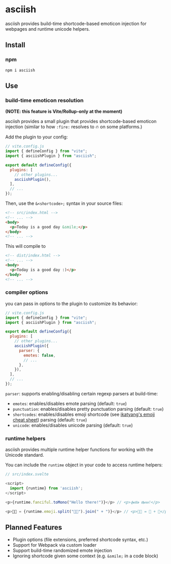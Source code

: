 # asciish

asciish provides build-time shortcode-based emoticon injection for webpages and runtime unicode helpers.

## Install

### npm

`npm i asciish`

## Use

### build-time emoticon resolution

**(NOTE: this feature is Vite/Rollup-only at the moment)**

asciish provides a small plugin that provides shortcode-based emoticon injection (similar to how `:fire:` resolves to 🔥 on some platforms.)

Add the plugin to your config:

```js
// vite.config.js
import { defineConfig } from "vite";
import { asciishPlugin } from "asciish";

export default defineConfig({
  plugins: [
    // other plugins...
    asciishPlugin(),
  ],
  // ...
});
```

Then, use the `&<shortcode>;` syntax in your source files:

```html
<!-- src/index.html -->
<!-- ... -->
<body>
  <p>Today is a good day &smile;</p>
</body>
<!-- ... -->
```

This will compile to

```html
<!-- dist/index.html -->
<!-- ... -->
<body>
  <p>Today is a good day :)</p>
</body>
<!-- ... -->
```

### compiler options

you can pass in options to the plugin to customize its behavior:

```js
// vite.config.js
import { defineConfig } from "vite";
import { asciishPlugin } from "asciish";

export default defineConfig({
  plugins: [
    // other plugins...
    asciishPlugin({
      parser: {
        emotes: false,
        // ...
      },
    }),
  ],
  // ...
});
```

`parser`: supports enabling/disabling certain regexp parsers at build-time:

- `emotes`: enables/disables emote parsing (default: `true`)
- `punctuation`: enables/disables pretty punctuation parsing (default: `true`)
- `shortcodes`: enables/disables emoji shortcode (see [ikatyang's emoji cheat sheet](https://github.com/ikatyang/emoji-cheat-sheet/blob/master/README.md)) parsing (default: `true`)
- `unicode`: enables/disables unicode parsing (default: `true`)

### runtime helpers

asciish provides multiple runtime helper functions for working with the Unicode standard.

You can include the `runtime` object in your code to access runtime helpers:

```js
// src/index.svelte

<script>
  import {runtime} from 'asciish';
</script>

<p>{runtime.fanciful.toMono("Hello there!")}</p> // <p>𝕳𝖊𝖑𝖑𝖔 𝖙𝖍𝖊𝖗𝖊!</p>

<p>🧑‍🌾 = {runtime.emoji.split("🧑‍🌾").join(" + ")}</p> // <p>🧑‍🌾 = 🧑 + 🌾</p>
```

## Planned Features

- Plugin options (file extensions, preferred shortcode syntax, etc.)
- Support for Webpack via custom loader
- Support build-time randomized emote injection
- Ignoring shortcode given some context (e.g. `&smile;` in a code block)
